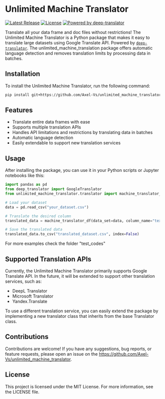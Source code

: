 # Unlimited Machine Translator

[![Latest Release](https://img.shields.io/pypi/v/unlimited_machine_translator.svg?style=flat-square&labelColor=black&color=blue)](https://pypi.org/project/unlimited_machine_translator/)
[![License](https://img.shields.io/pypi/l/unlimited_machine_translator.svg?style=flat-square&labelColor=black&color=blue)](https://github.com/Axel-Vs/unlimited_machine_translator/blob/main/LICENSE)
[![Powered by deep-translator](https://img.shields.io/badge/Powered%20by-deep--translator-black?style=flat-square&labelColor=black&color=blue)](https://pypi.org/project/deep-translator/)


Translate all your data frame and doc files without restrictions! The Unlimited Machine Translator is a Python package that makes it easy to translate large datasets using Google Translate API. Powered by [`deep-translator`](https://pypi.org/project/deep-translator/). The unlimited_machine_translation package offers automatic language detection and removes translation limits by processing data in batches.


## Installation

To install the Unlimited Machine Translator, run the following command:

```bash
pip install git+https://github.com/Axel-Vs/unlimited_machine_translator.git
```

## Features

- Translate entire data frames with ease
- Supports multiple translation APIs
- Handles API limitations and restrictions by translating data in batches
- Automatic language detection
- Easily extendable to support new translation services


## Usage

After installing the package, you can use it in your Python scripts or Jupyter notebooks like this:

```python
import pandas as pd
from deep_translator import GoogleTranslator
from unlimited_machine_translator.translator import machine_translator_df

# Load your dataset
data = pd.read_csv("your_dataset.csv")

# Translate the desired column
translated_data = machine_translator_df(data_set=data, column_name="text_column", target_language="en", Translator=GoogleTranslator, current_wd=os.getcwd())

# Save the translated data
translated_data.to_csv("translated_dataset.csv", index=False)
```

For more examples check the folder "test_codes"

## Supported Translation APIs
Currently, the Unlimited Machine Translator primarily supports Google Translate API. In the future, it will be extended to support other translation services, such as:

- DeepL Translator
- Microsoft Translator
- Yandex.Translate

To use a different translation service, you can easily extend the package by implementing a new translator class that inherits from the base Translator class.


## Contributions
Contributions are welcome! If you have any suggestions, bug reports, or feature requests, please open an issue on the https://github.com/Axel-Vs/unlimited_machine_translator.



## License
This project is licensed under the MIT License. For more information, see the LICENSE file.